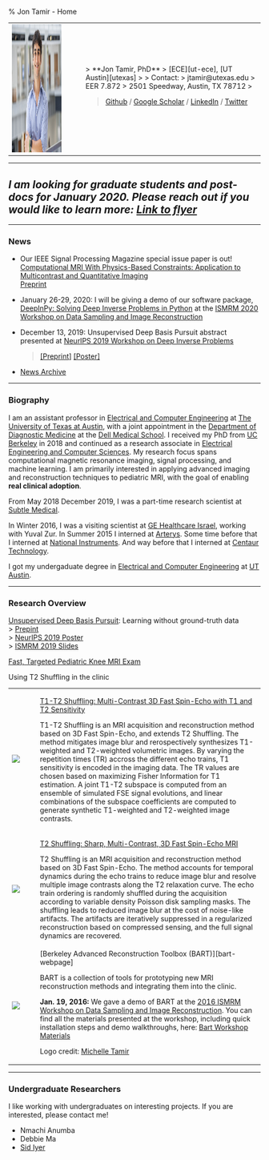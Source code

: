 % Jon Tamir - Home

<table>
<tr>
<td>
<img style='height:256px' src='images/me.jpg'>
</td>
<td width=20px>
</td>
<td>
> **Jon Tamir, PhD**  
> [ECE][ut-ece], [UT Austin][utexas]
>
> Contact:  
> jtamir@utexas.edu  
> EER 7.872  
> 2501 Speedway, Austin, TX 78712  
>

> [Github][github] / [Google Scholar][gscholar] / [LinkedIn][linkedin] / [Twitter][twitter]
</td>
</tr>
</table>

---

## *I am looking for graduate students and post-docs for January 2020. Please reach out if you would like to learn more: [Link to flyer](files/jtamir_utexas_flyer_2019_11_25.pdf)*

---

### News
* Our IEEE Signal Processing Magazine special issue paper is out!  
	[Computational MRI With Physics-Based Constraints: Application to Multicontrast and Quantitative Imaging](https://ieeexplore.ieee.org/document/8962390)  
	[Preprint](https://arxiv.org/abs/1906.11410)

* January 26-29, 2020: I will be giving a demo of our software package, [DeepInPy: Solving Deep Inverse Problems in Python](https://github.com/jtamir/deepinpy) at the [ISMRM 2020 Workshop on Data Sampling and Image Reconstruction](https://www.ismrm.org/workshops/2020/Data/)  
* December 13, 2019: Unsupervised Deep Basis Pursuit abstract presented at [NeurIPS 2019 Workshop on Deep Inverse Problems](https://deep-inverse.org/)  
    > [[Preprint]](https://arxiv.org/abs/1910.13110) [[Poster]](files/jtamir_dbp_neurips2019.pdf)  
* [News Archive](news_archive.html)

---

### Biography
I am an assistant professor in [Electrical and Computer Engineering][ut-ece] at [The University of Texas at Austin][utexas], with a joint appointment in the [Department of Diagnostic Medicine][dellmedradiology] at the [Dell Medical School][dellmed].
I received my PhD from [UC Berkeley][berkeley] in 2018 and continued as a research associate in [Electrical Engineering and Computer Sciences][eecs]. My research focus spans computational magnetic resonance imaging, signal processing, and machine learning.
I am primarily interested in applying advanced imaging and reconstruction techniques to pediatric MRI, with the goal of enabling **real clinical adoption**.

From May 2018 December 2019, I was a part-time research scientist at [Subtle Medical][subtle].

In Winter 2016, I was a visiting scientist at [GE Healthcare Israel](http://www.ge.com/il/), working with Yuval Zur. In Summer 2015 I interned at [Arterys](http://www.arterys.com). Some time before that I interned at
[National Instruments](http://www.ni.com). And way before that I interned at [Centaur Technology](http://www.centtech.com).

I got my undergaduate degree in [Electrical and Computer Engineering][ut-ece] at [UT Austin][utexas].  

---

### Research Overview

[Unsupervised Deep Basis Pursuit][dbp-webpage]: Learning without ground-truth data  
	> [Prepint](https://arxiv.org/abs/1910.13110)  
	> [NeurIPS 2019 Poster](files/jtamir_dbp_neurips2019.pdf)  
	> [ISMRM 2019 Slides](files/jtamir_dbp_ismrm2019.pdf)

[Fast, Targeted Pediatric Knee MRI Exam][t2sh-mrvalue-webpage]

Using T2 Shuffling in the clinic

<table>
<tr>
<td align="center">
<img style='height:100px' src='images/t2t1ir.gif'>
</td>
<td width=12px> </td>
<td>

[T1-T2 Shuffling: Multi-Contrast 3D Fast Spin-Echo with T1 and T2 Sensitivity][t1-t2shuffling-webpage]  

T1-T2 Shuffling is an MRI acquisition and reconstruction method based on 3D Fast Spin-Echo, and extends T2 Shuffling.
The method mitigates image blur and rerospectively synthesizes T1-weighted and T2-weighted volumetric images.
By varying the repetition times (TR) accross the different echo trains, T1 sensitivity is encoded in the imaging data.
The TR values are chosen based on maximizing Fisher Information for T1 estimation. A joint T1-T2 subspace is computed from 
an ensemble of simulated FSE signal evolutions, and linear combinations of the subspace coefficients are computed
to generate synthetic T1-weighted and T2-weighted image contrasts.

</td>
</tr>
<tr>
<tr>
<td align="center">
<img style='height:100px' src='images/t2sh_knees.gif'>
</td>
<td width=12px> </td>
<td>

[T2 Shuffling: Sharp, Multi-Contrast, 3D Fast Spin-Echo MRI][t2shuffling-webpage]  

T2 Shuffling is an MRI acquisition and reconstruction method based on 3D Fast Spin-Echo. The method accounts for temporal
dynamics during the echo trains to reduce image blur and resolve multiple image contrasts along the T2 relaxation curve.
The echo train ordering is randomly shuffled during the
acquisition according to variable density Poisson disk sampling masks. The shuffling leads to reduced image blur at the
cost of noise-like artifacts. The artifacts are iteratively suppressed in a regularized reconstruction based on
compressed sensing, and the full signal dynamics are recovered.

</td>
</tr>
<tr>
<td align="center">
<img style='height:100px' src='images/BART-logo.png'>  
</td>
<td width=12px> </td>
<td>
[Berkeley Advanced Reconstruction Toolbox (BART)][bart-webpage]  

BART is a collection of tools for prototyping new MRI reconstruction methods and integrating them into the clinic.

**Jan. 19, 2016:** We gave a demo of BART at the [2016 ISMRM Workshop on Data Sampling and Image
Reconstruction][sedona2016]. You can find all the materials presented at the workshop,
including quick installation steps and demo walkthroughs, here:
[Bart Workshop Materials][bart-workshop]

Logo credit: [Michelle Tamir](http://michelletamir.com)
</td>
</tr>
</table>

---

### Undergraduate Researchers

I like working with undergraduates on interesting projects. If you are interested, please contact me!

* Nmachi Anumba
* Debbie Ma
* [Sid Iyer](http://www.mit.edu/~ssi/)



[sedona2016]:http://ismrm.org/workshops/Data16/
[t2shuffling-webpage]:http://jtamir.github.com/t2shuffling-support
[t1-t2shuffling-webpage]:files/papers/0451.html
[t2sh-mrvalue-webpage]:files/papers/0131.html
[dbp-webpage]:files/papers/0660.html
[bart-webpage]:http://mrirecon.github.io/bart
[bart-workshop]:http://github.com/mikgroup/bart-workshop
[eecs]: http://eecs.berkeley.edu/
[berkeley]: http://berkeley.edu/
[ut-ece]: http://www.ece.utexas.edu/
[utexas]: http://utexas.edu/
[dellmed]: https://dellmed.utexas.edu
[dellmedradiology]: https://dellmed.utexas.edu/units/department-of-diagnostic-medicine
[miki]: http://www.mlustig.com
[github]: http://github.com/jtamir
[gscholar]: https://scholar.google.com/citations?user=F_6aatkAAAAJ&hl=en
[linkedin]: https://www.linkedin.com/in/jonathan-tamir-62887220
[twitter]: https://twitter.com/jtsense1
[subtle]: https://subtlemedical.com/
[mit-talk]:files/tamir-flyer.pdf
